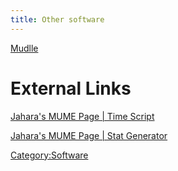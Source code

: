 ```yaml
---
title: Other software
---
```


[Mudlle](Mudlle "wikilink")

# External Links

[Jahara's MUME Page \| Time
Script](http://biokdd.informatics.indiana.edu/~nschimme/mume/time.php)

[Jahara's MUME Page \| Stat
Generator](http://nschimme.googlepages.com/stats.htm)

[Category:Software](Category:Software "wikilink")